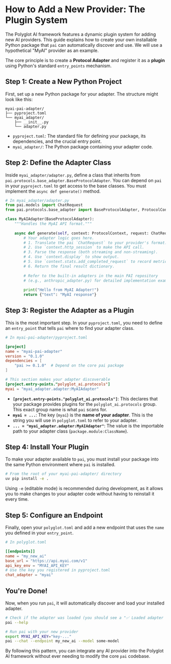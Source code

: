 # How to Add a New Provider: The Plugin System

The Polyglot AI framework features a dynamic plugin system for adding new AI providers. This guide explains how to create your own installable Python package that `pai` can automatically discover and use. We will use a hypothetical "MyAI" provider as an example.

The core principle is to create a **Protocol Adapter** and register it as a **plugin** using Python's standard `entry_points` mechanism.

## Step 1: Create a New Python Project

First, set up a new Python package for your adapter. The structure might look like this:

```
myai-pai-adapter/
├── pyproject.toml
└── myai_adapter/
    ├── __init__.py
    └── adapter.py
```

-   `pyproject.toml`: The standard file for defining your package, its dependencies, and the crucial entry point.
-   `myai_adapter/`: The Python package containing your adapter code.

## Step 2: Define the Adapter Class

Inside `myai_adapter/adapter.py`, define a class that inherits from `pai.protocols.base_adapter.BaseProtocolAdapter`. You can depend on `pai` in your `pyproject.toml` to get access to the base classes. You must implement the `async def generate()` method.

```python
# In myai_adapter/adapter.py
from pai.models import ChatRequest
from pai.protocols.base_adapter import BaseProtocolAdapter, ProtocolContext

class MyAIAdapter(BaseProtocolAdapter):
    """Handles the MyAI API format."""
    
    async def generate(self, context: ProtocolContext, request: ChatRequest, ...):
        # Your adapter logic goes here.
        # 1. Translate the pai `ChatRequest` to your provider's format.
        # 2. Use `context.http_session` to make the API call.
        # 3. Parse the response (both streaming and non-streaming).
        # 4. Use `context.display` to show output.
        # 5. Use `context.stats.add_completed_request` to record metrics.
        # 6. Return the final result dictionary.
        
        # Refer to the built-in adapters in the main PAI repository
        # (e.g., anthropic_adapter.py) for detailed implementation examples.
        
        print("Hello from MyAI Adapter!")
        return {"text": "MyAI response"}
```

## Step 3: Register the Adapter as a Plugin

This is the most important step. In your `pyproject.toml`, you need to define an `entry_point` that tells `pai` where to find your adapter class.

```toml
# In myai-pai-adapter/pyproject.toml

[project]
name = "myai-pai-adapter"
version = "0.1.0"
dependencies = [
    "pai >= 0.1.0"  # Depend on the core pai package
]

# This section makes your adapter discoverable
[project.entry-points."polyglot_ai.protocols"]
myai = "myai_adapter.adapter:MyAIAdapter"
```

-   **`[project.entry-points."polyglot_ai.protocols"]`**: This declares that your package provides plugins for the `polyglot_ai.protocols` group. This exact group name is what `pai` scans for.
-   **`myai = ...`**: The key (`myai`) is the **name of your adapter**. This is the string you will use in `polyglot.toml` to refer to your adapter.
-   **`... = "myai_adapter.adapter:MyAIAdapter"`**: The value is the importable path to your adapter class (`package.module:ClassName`).

## Step 4: Install Your Plugin

To make your adapter available to `pai`, you must install your package into the same Python environment where `pai` is installed.

```bash
# From the root of your myai-pai-adapter/ directory
uv pip install -e .
```
Using `-e` (editable mode) is recommended during development, as it allows you to make changes to your adapter code without having to reinstall it every time.

## Step 5: Configure an Endpoint

Finally, open your `polyglot.toml` and add a new endpoint that uses the `name` you defined in your `entry_point`.

```toml
# In polyglot.toml

[[endpoints]]
name = "my_new_ai"
base_url = "https://api.myai.com/v1"
api_key_env = "MYAI_API_KEY"
# Use the key you registered in pyproject.toml
chat_adapter = "myai"
```

## You're Done!

Now, when you run `pai`, it will automatically discover and load your installed adapter.

```bash
# Check if the adapter was loaded (you should see a "✅ Loaded adapter 'myai'..." message)
pai --help

# Run pai with your new provider
export MYAI_API_KEY="key-..."
pai --chat --endpoint my_new_ai --model some-model
```

By following this pattern, you can integrate any AI provider into the Polyglot AI framework without ever needing to modify the core `pai` codebase.
